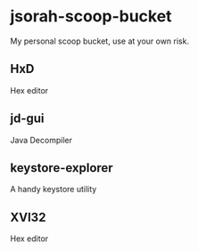 # jsorah-scoop-bucket
My personal scoop bucket, use at your own risk.


## HxD
Hex editor

## jd-gui
Java Decompiler

## keystore-explorer
A handy keystore utility

## XVI32
Hex editor

